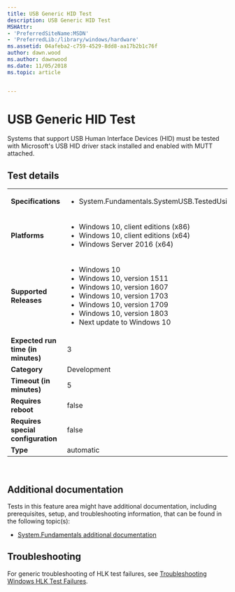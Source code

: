 ```yaml
---
title: USB Generic HID Test
description: USB Generic HID Test
MSHAttr:
- 'PreferredSiteName:MSDN'
- 'PreferredLib:/library/windows/hardware'
ms.assetid: 04afeba2-c759-4529-8dd8-aa17b2b1c76f
author: dawn.wood
ms.author: dawnwood
ms.date: 11/05/2018
ms.topic: article


---
```


# <span id="p_hlk_test.f7949ab5-dd13-4c74-876f-6d54ff85e213"></span>USB Generic HID Test


Systems that support USB Human Interface Devices (HID) must be tested with Microsoft's USB HID driver stack installed and enabled with MUTT attached.

## Test details
|||
|---|---|
| **Specifications**  | <ul><li>System.Fundamentals.SystemUSB.TestedUsingMicrosoftUsbStack</li></ul> |  
| **Platforms**   | <ul><li>Windows 10, client editions (x86)</li><li>Windows 10, client editions (x64)</li><li>Windows Server 2016 (x64)</li></ul> |
| **Supported Releases** | <ul><li>Windows 10</li><li>Windows 10, version 1511</li><li>Windows 10, version 1607</li><li>Windows 10, version 1703</li><li>Windows 10, version 1709</li><li>Windows 10, version 1803</li><li>Next update to Windows 10</li></ul> |
|**Expected run time (in minutes)**| 3 |
|**Category**| Development |
|**Timeout (in minutes)**| 5 |
|**Requires reboot**| false |
|**Requires special configuration**| false |
|**Type**| automatic |

 

## <span id="Additional_documentation"></span><span id="additional_documentation"></span><span id="ADDITIONAL_DOCUMENTATION"></span>Additional documentation


Tests in this feature area might have additional documentation, including prerequisites, setup, and troubleshooting information, that can be found in the following topic(s):

-   [System.Fundamentals additional documentation](system-fundamentals-additional-documentation.md)

## <span id="Troubleshooting"></span><span id="troubleshooting"></span><span id="TROUBLESHOOTING"></span>Troubleshooting


For generic troubleshooting of HLK test failures, see [Troubleshooting Windows HLK Test Failures](..\user\troubleshooting-windows-hlk-test-failures.md).

 

 






